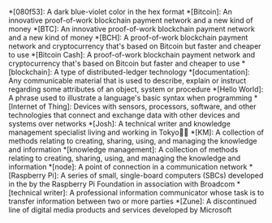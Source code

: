 <!-- Most of the following definitions are courtesy of Wikipedia, unless otherwise noted. -->
*[080f53]: A dark blue-violet color in the hex format
*[Bitcoin]: An innovative proof-of-work blockchain payment network and a new kind of money <!-- Definition based on Bitcoin.org -->
*[BTC]: An innovative proof-of-work blockchain payment network and a new kind of money <!-- Definition based on Bitcoin.org -->
*[BCH]: A proof-of-work blockchain payment network and cryptocurrency that's based on Bitcoin but faster and cheaper to use <!-- Definition based on Cointelegraph.com -->
*[Bitcoin Cash]: A proof-of-work blockchain payment network and cryptocurrency that's based on Bitcoin but faster and cheaper to use <!-- Definition based on Cointelegraph.com -->
*[blockchain]: A type of distributed-ledger technology
*[documentation]: Any communicable material that is used to describe, explain or instruct regarding some attributes of an object, system or procedure
*[Hello World]: A phrase used to illustrate a language's basic syntax when programming
*[Internet of Thing]: Devices with sensors, processors, software, and other technologies that connect and exchange data with other devices and systems over networks
*[Josh]: A technical writer and knowledge management specialist living and working in Tokyo🗼🗾
*[KM]: A collection of methods relating to creating, sharing, using, and managing the knowledge and information
*[knowledge management]: A collection of methods relating to creating, sharing, using, and managing the knowledge and information
*[node]: A point of connection in a communication network
*[Raspberry Pi]: A series of small, single-board computers (SBCs) developed in the by the Raspberry Pi Foundation in association with Broadcom
*[technical writer]: A professional information communicator whose task is to transfer information between two or more parties
*[Zune]: A discontinued line of digital media products and services developed by Microsoft
